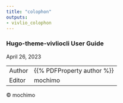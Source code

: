 ```yaml
---
title: "colophon"
outputs:
- vivlio_colophon
---
```


<div role="doc-colophon">

### Hugo-theme-vivliocli User Guide

April 26, 2023

| | |
| -- | --  |
|Author| {{% PDFProperty author %}} |
|Editor| mochimo |

© mochimo

</div>